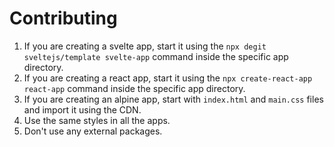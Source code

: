 # Contributing

1. If you are creating a svelte app, start it using the `npx degit sveltejs/template svelte-app` command inside the specific app directory.
2. If you are creating a react app, start it using the `npx create-react-app react-app` command inside the specific app directory.
3. If you are creating an alpine app, start with `index.html` and `main.css` files and import it using the CDN.
4. Use the same styles in all the apps.
5. Don't use any external packages.
